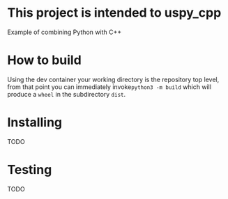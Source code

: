 # This project is intended to uspy_cpp
Example of combining Python with C++

# How to build
Using the dev container your working directory is the repository top level, from that point you can immediately invoke`python3 -m build` which will produce a `wheel` in the subdirectory `dist`.

# Installing
TODO

# Testing
TODO